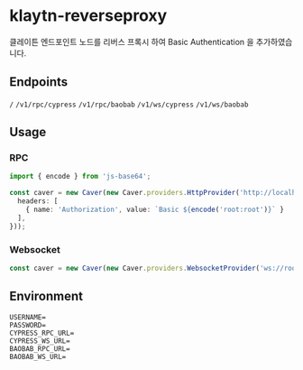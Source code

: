 # klaytn-reverseproxy

클레이튼 엔드포인트 노드를 리버스 프록시 하여 Basic Authentication 을 추가하였습니다.

## Endpoints
`/`
`/v1/rpc/cypress`
`/v1/rpc/baobab`
`/v1/ws/cypress`
`/v1/ws/baobab`

## Usage

### RPC
```typescript
import { encode } from 'js-base64';

const caver = new Caver(new Caver.providers.HttpProvider('http://localhost:3000/v1/rpc/baobab', {
  headers: [
    { name: 'Authorization', value: `Basic ${encode('root:root')}` }
  ],
}));
```

### Websocket
```typescript
const caver = new Caver(new Caver.providers.WebsocketProvider('ws://root:root@localhost:3000/v1/ws/baobab'));
```

## Environment
```shell
USERNAME=
PASSWORD=
CYPRESS_RPC_URL=
CYPRESS_WS_URL=
BAOBAB_RPC_URL=
BAOBAB_WS_URL=
```

